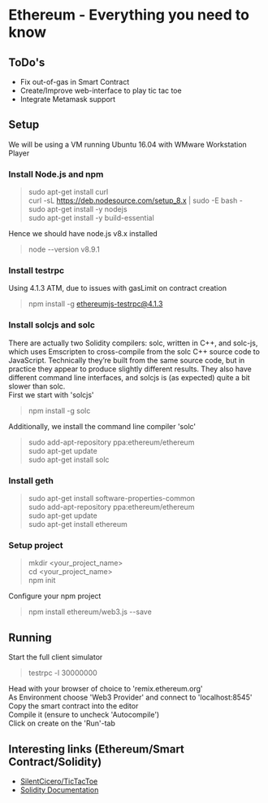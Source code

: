 # Ethereum - Everything you need to know

## ToDo's

* Fix out-of-gas in Smart Contract
* Create/Improve web-interface to play tic tac toe
* Integrate Metamask support

## Setup

We will be using a VM running Ubuntu 16.04 with WMware Workstation Player

### Install Node.js and npm

> sudo apt-get install curl  
> curl -sL https://deb.nodesource.com/setup_8.x | sudo -E bash -  
> sudo apt-get install -y nodejs  
> sudo apt-get install -y build-essential

Hence we should have node.js v8.x installed

> node --version
> v8.9.1


### Install testrpc

Using 4.1.3 ATM, due to issues with gasLimit on contract creation

> npm install -g ethereumjs-testrpc@4.1.3


### Install solcjs and solc

There are actually two Solidity compilers: solc, written in C++, and solc-js, which uses Emscripten to cross-compile from the solc C++ source code to JavaScript. Technically they’re built from the same source code, but in practice they appear to produce slightly different results. They also have different command line interfaces, and solcjs is (as expected) quite a bit slower than solc.  
First we start with 'solcjs'

> npm install -g solc 

Additionally, we install the command line compiler 'solc' 

> sudo add-apt-repository ppa:ethereum/ethereum  
> sudo apt-get update  
> sudo apt-get install solc

### Install geth


> sudo apt-get install software-properties-common  
> sudo add-apt-repository ppa:ethereum/ethereum  
> sudo apt-get update  
> sudo apt-get install ethereum


### Setup project

> mkdir <your_project_name>  
> cd <your_project_name>  
> npm init

Configure your npm project

> npm install ethereum/web3.js --save

## Running

Start the full client simulator

> testrpc -l 30000000

Head with your browser of choice to 'remix.ethereum.org'  
As Environment choose 'Web3 Provider' and connect to 'localhost:8545'  
Copy the smart contract into the editor  
Compile it (ensure to uncheck 'Autocompile')  
Click on create on the 'Run'-tab


## Interesting links (Ethereum/Smart Contract/Solidity)

* [SilentCicero/TicTacToe](https://github.com/SilentCicero/Ethereum/tree/master/TicTacToe)
* [Solidity Documentation](https://solidity.readthedocs.io/en/develop/)
